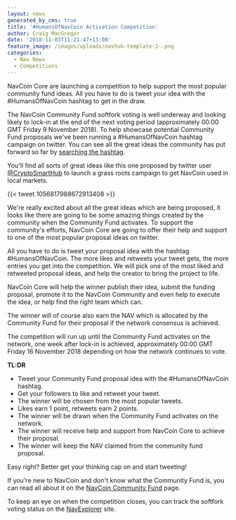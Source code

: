 ```yaml
---
layout: news
generated_by_cms: true
title: '#HumansOfNavCoin Activation Competition'
author: Craig MacGregor
date: '2018-11-03T11:21:47+13:00'
feature_image: /images/uploads/navhub-template-2-.png
categories:
  - Nav News
  - Competitions
---
```

NavCoin Core are launching a competition to help support the most popular community fund ideas. All you have to do is tweet your idea with the #HumansOfNavCoin hashtag to get in the draw.

The NavCoin Community Fund softfork voting is well underway and looking likely to lock-in at the end of the next voting period (approximately 00:00 GMT Friday 9 November 2018). To help showcase potential Community Fund proposals we've been running a #HumansOfNavCoin hashtag campaign on twitter. You can see all the great ideas the community has put forward so far by [searching the hashtag](https://twitter.com/search?q=%23HumansOfNavCoin).

You'll find all sorts of great ideas like this one proposed by twitter user [@CryptoSmartHub](https://twitter.com/CryptoSmartHub) to launch a grass roots campaign to get NavCoin used in local markets.

{{< tweet 1056817988672913408 >}}

We're really excited about all the great ideas which are being proposed, it looks like there are going to be some amazing things created by the community when the Community Fund activates. To support the community's efforts, NavCoin Core are going to offer their help and support to one of the most popular proposal ideas on twitter.

All you have to do is tweet your proposal idea with the hashtag #HumansOfNavCoin. The more likes and retweets your tweet gets, the more entries you get into the competition. We will pick one of the most liked and retweeted proposal ideas, and help the creator to bring the project to life.

NavCoin Core will help the winner publish their idea, submit the funding proposal, promote it to the NavCoin Community and even help to execute the idea, or help find the right team which can.

The winner will of course also earn the NAV which is allocated by the Community Fund for their proposal if the network consensus is achieved.

The competition will run up until the Community Fund activates on the network, one week after lock-in is achieved, approximately 00:00 GMT Friday 16 November 2018 depending on how the network continues to vote.

**TL:DR**

* Tweet your Community Fund proposal idea with the #HumansOfNavCoin hashtag.
* Get your followers to like and retweet your tweet.
* The winner will be chosen from the most popular tweets.
* Likes earn 1 point, retweets earn 2 points.
* The winner will be drawn when the Community Fund activates on the network.
* The winner will receive help and support from NavCoin Core to achieve their proposal.
* The winner will keep the NAV claimed from the community fund proposal.

Easy right? Better get your thinking cap on and start tweeting!

If you're new to NavCoin and don't know what the Community Fund is, you can read all about it on the [NavCoin Community Fund](https://navcoin.org/community-fund) page.

To keep an eye on when the competition closes, you can track the softfork voting status on the [NavExplorer](https://www.navexplorer.com/soft-forks) site.
